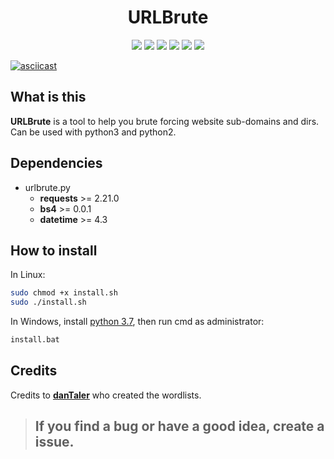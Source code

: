 <h1 align="center"> URLBrute </h1>

<p align="center">
  <img src="https://img.shields.io/badge/python-3.7%20%7C%202.7-blue">
  <img src="https://img.shields.io/badge/made%20by-ReddyyZ-red">
  <a href="https://github.com/ReddyyZ/URLBrute/issues"><img src="https://img.shields.io/github/issues/ReddyyZ/URLBrute"></a>
  <img src="https://img.shields.io/github/release-date/ReddyyZ/URLBrute">
  <a href="https://discord.gg/v5d3PZ9"><img src="https://img.shields.io/discord/704882848364101763"></a>
  <img src="https://img.shields.io/github/repo-size/ReddyyZ/URLBrute">
</p>

[![asciicast](https://asciinema.org/a/328894.svg)](https://asciinema.org/a/328894)

## What is this
**URLBrute** is a tool to help you brute forcing website sub-domains and dirs.                                                                
Can be used with python3 and python2.

## Dependencies
- urlbrute.py
  - **requests** >= 2.21.0
  - **bs4** >= 0.0.1
  - **datetime** >= 4.3

## How to install
In Linux: 
```bash
sudo chmod +x install.sh
sudo ./install.sh
```

In Windows, install [python 3.7](https://www.python.org/downloads/release/python-373/), then run cmd as administrator:
```bat
install.bat
```

## Credits
Credits to **[danTaler](https://github.com/danTaler/WordLists)** who created the wordlists.

> ## If you find a bug or have a good idea, create a issue.
